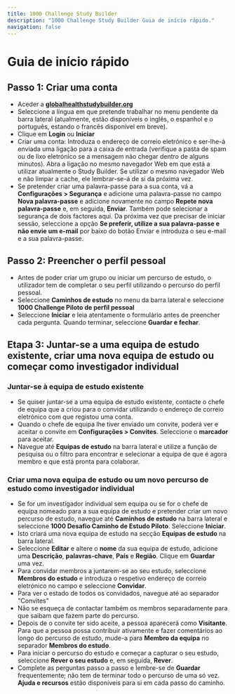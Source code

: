 ```yaml
---
title: 1000 Challenge Study Builder
description: "1000 Challenge Study Builder Guia de início rápido."
navigation: false
---
```

# Guia de início rápido

## Passo 1: Criar uma conta
- Aceder a **[globalhealthstudybuilder.org](/)**
- Seleccione a língua em que pretende trabalhar no menu pendente da barra lateral (atualmente, estão disponíveis o inglês, o espanhol e o português, estando o francês disponível em breve).
- Clique em **Login** ou **Iniciar**
- Criar uma conta: Introduza o endereço de correio eletrónico e ser-lhe-á enviada uma ligação para a caixa de entrada (verifique a pasta de spam ou de lixo eletrónico se a mensagem não chegar dentro de alguns minutos). Abra a ligação no mesmo navegador Web em que está a utilizar atualmente o Study Builder. Se utilizar o mesmo navegador Web e não limpar a cache, ele lembrar-se-á de si da próxima vez.
- Se pretender criar uma palavra-passe para a sua conta, vá a **Configurações > Segurança** e adicione uma palavra-passe no campo **Nova palavra-passe** e adicione novamente no campo **Repete nova palavra-passe** e, em seguida, **Enviar**. Também pode selecionar a segurança de dois factores aqui. Da próxima vez que precisar de iniciar sessão, seleccione a opção **Se preferir, utilize a sua palavra-passe e não envie um e-mail** por baixo do botão Enviar e introduza o seu e-mail e a sua palavra-passe.

## Passo 2: Preencher o perfil pessoal
- Antes de poder criar um grupo ou iniciar um percurso de estudo, o utilizador tem de completar o seu perfil utilizando o percurso do perfil pessoal.
- Seleccione **Caminhos de estudo** no menu da barra lateral e seleccione **1000 Challenge Piloto de perfil pessoal**
- Seleccione **Iniciar** e leia atentamente o formulário antes de preencher cada pergunta. Quando terminar, seleccione **Guardar e fechar**.

## Etapa 3: Juntar-se a uma equipa de estudo existente, criar uma nova equipa de estudo ou começar como investigador individual

### Juntar-se à equipa de estudo existente
- Se quiser juntar-se a uma equipa de estudo existente, contacte o chefe de equipa que a criou para o convidar utilizando o endereço de correio eletrónico com que registou uma conta. 
- Quando o chefe de equipa lhe tiver enviado um convite, poderá ver e aceitar o convite em **Configurações > Convites**. Seleccione o **marcador** para aceitar. 
- Navegue até **Equipas de estudo** na barra lateral e utilize a função de pesquisa ou o filtro para encontrar e selecionar a equipa de que é agora membro e que está pronta para colaborar.

### Criar uma nova equipa de estudo ou um novo percurso de estudo como investigador individual
- Se for um investigador individual sem equipa ou se for o chefe de equipa nomeado para a sua equipa de estudo e pretender criar um novo percurso de estudo, navegue até **Caminhos de estudo** na barra lateral e seleccione **1000 Desafio Caminho de Estudo Piloto**. Seleccione **Iniciar**.
- Isto criará uma nova equipa de estudo na secção **Equipas de estudo** na barra lateral. 
- Seleccione **Editar** e altere o **nome** da sua equipa de estudo, adicione uma **Descrição**, **palavras-chave**, **País** e **Região**. Clique em **Guardar** uma vez.
- Para convidar membros a juntarem-se ao seu estudo, seleccione **Membros do estudo** e introduza o respetivo endereço de correio eletrónico no campo e seleccione **Convidar**.
- Para ver o estado de todos os convidados, navegue até ao separador "Convites"
- Não se esqueça de contactar também os membros separadamente para que saibam que fazem parte do percurso.
- Depois de o convite ter sido aceite, a pessoa aparecerá como **Visitante**. Para que a pessoa possa contribuir ativamente e fazer comentários ao longo do percurso de estudo, mude-a para **Membro da equipa** no separador **Membros do estudo**.
- Para iniciar o percurso do estudo e começar a capturar o seu estudo, seleccione **Rever o seu estudo** e, em seguida, **Rever**.
- Complete as perguntas passo a passo e lembre-se de **Guardar** frequentemente; não tem de terminar todo o percurso de uma só vez. **Ajuda e recursos** estão disponíveis para si em cada passo do caminho.